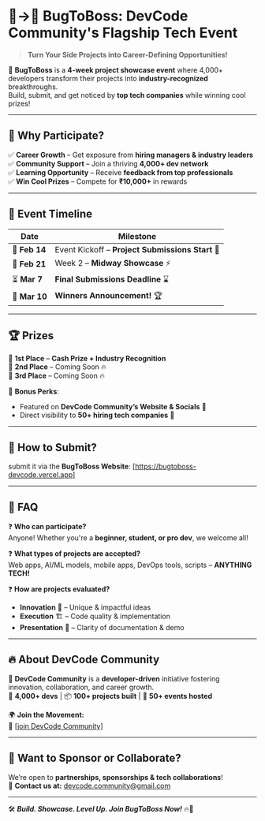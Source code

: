 # 🐛→👑 BugToBoss: DevCode Community's Flagship Tech Event

> **Turn Your Side Projects into Career-Defining Opportunities!**

🚀 **BugToBoss** is a **4-week project showcase event** where 4,000+ developers transform their projects into **industry-recognized** breakthroughs.  
Build, submit, and get noticed by **top tech companies** while winning cool prizes!  

---

## 🌟 Why Participate?
✅ **Career Growth** – Get exposure from **hiring managers & industry leaders**  
✅ **Community Support** – Join a thriving **4,000+ dev network**  
✅ **Learning Opportunity** – Receive **feedback from top professionals**  
✅ **Win Cool Prizes** – Compete for **₹10,000+** in rewards  

---

## 📅 Event Timeline  
| Date            | Milestone                                  |
|----------------|------------------------------------------|
| 🏁 **Feb 14**   | Event Kickoff – **Project Submissions Start** 🚀 |
| 🚀 **Feb 21**   | Week 2 – **Midway Showcase** ⚡ |
| ⏳ **Mar 7**    | **Final Submissions Deadline** ⌛ |
| 🎉 **Mar 10**   | **Winners Announcement!** 🏆 |

---

## 🏆 Prizes
🥇 **1st Place** – **Cash Prize + Industry Recognition**  
🥈 **2nd Place** – Coming Soon 🔥  
🥉 **3rd Place** – Coming Soon 🔥  

🏅 **Bonus Perks**:  
- Featured on **DevCode Community’s Website & Socials** 📢  
- Direct visibility to **50+ hiring tech companies** 💼  

---

## 📌 How to Submit?
submit it via the **BugToBoss Website**: [https://bugtoboss-devcode.vercel.app]  

---

## 📢 FAQ  
❓ **Who can participate?**  
Anyone! Whether you're a **beginner, student, or pro dev**, we welcome all!  

❓ **What types of projects are accepted?**  
Web apps, AI/ML models, mobile apps, DevOps tools, scripts – **ANYTHING TECH!**  

❓ **How are projects evaluated?**  
- **Innovation** 🚀 – Unique & impactful ideas  
- **Execution** 🏗️ – Code quality & implementation  
- **Presentation** 🎤 – Clarity of documentation & demo  

---

## 🔥 About DevCode Community
🚀 **DevCode Community** is a **developer-driven** initiative fostering innovation, collaboration, and career growth.  
👥 **4,000+ devs** | 📦 **100+ projects built** | 🎤 **50+ events hosted**  

🌍 **Join the Movement:**  
🔗 [[join DevCode Community](https://dev-code-community.github.io/bio/)]

---

## 🤝 Want to Sponsor or Collaborate?
We’re open to **partnerships, sponsorships & tech collaborations**!   
📩 **Contact us at:** devcode.community@gmail.com  

---

🛠️ **_Build. Showcase. Level Up. Join BugToBoss Now!_** 🔥🚀
